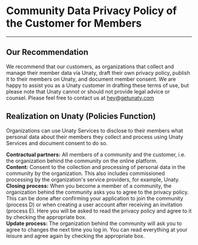 # **Community Data Privacy Policy of the Customer for Members**

***

## Our Recommendation

We recommend that our customers, as organizations that collect and manage their member data via Unaty, draft their own privacy policy, publish it to their members on Unaty, and document member consent.
We are happy to assist you as a Unaty customer in drafting these terms of use, but please note that Unaty cannot or should not provide legal advice or counsel.
Please feel free to contact us at hey@getunaty.com


## Realization on Unaty (Policies Function)

Organizations can use Unaty Services to disclose to their members what personal data about their members they collect and process using Unaty Services and document consent to do so.

**Contractual partners:** All members of a community and the customer, i.e. the organization behind the community on the online platform.  
**Content:** Consent to the collection and processing of personal data in the community by the organization. This also includes commissioned processing by the organization&#39;s service providers, for example, Unaty.  
**Closing process:** When you become a member of a community, the organization behind the community asks you to agree to the privacy policy. This can be done after confirming your application to join the community (process D) or when creating a user account after receiving an invitation (process E). Here you will be asked to read the privacy policy and agree to it by checking the appropriate box.  
**Update process:** The organization behind the community will ask you to agree to changes the next time you log in. You can read everything at your leisure and agree again by checking the appropriate box.  
